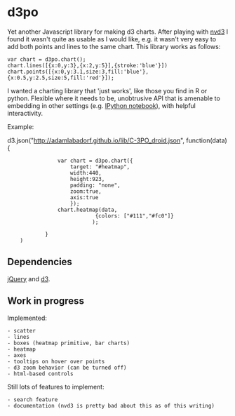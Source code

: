 d3po
====

Yet another Javascript library for making d3 charts. After playing with
[nvd3](http://nvd3.org) I found it wasn't quite as usable as I would like,
e.g. it wasn't very easy to add both points and lines to the same chart.
This library works as follows:

    var chart = d3po.chart();
    chart.lines([{x:0,y:3},{x:2,y:5}],{stroke:'blue'}])
    chart.points([{x:0,y:3.1,size:3,fill:'blue'},{x:0.5,y:2.5,size:5,fill:'red'}]);

I wanted a charting library that 'just works', like those you find in R or python.
Flexible where it needs to be, unobtrusive API that is amenable to embedding
in other settings (e.g. [IPython notebook](http://ipython.org/notebook.html)),
with helpful interactivity.

Example:

<div id="heatmap">
</div>

<script type="text/javascript" src="http://code.jquery.com/jquery-2.0.3.min.js" ></script>
<script src="http://d3js.org/d3.v3.min.js" charset="utf-8"></script>
<script type="text/javascript" src="d3po.js" ></script>
d3.json("http://adamlabadorf.github.io/lib/C-3PO_droid.json",
                function(data) {

                    var chart = d3po.chart({
                        target: "#heatmap",
                        width:440,
                        height:923,
                        padding: "none",
                        zoom:true,
                        axis:true
                        });
                    chart.heatmap(data,
                                {colors: ["#111","#fc0"]}
                               );

                }
        )
</script>


Dependencies
------------

[jQuery](http://jquery.com) and [d3](http://d3js.org).

Work in progress
----------------

Implemented:

    - scatter
    - lines
    - boxes (heatmap primitive, bar charts)
    - heatmap
    - axes
    - tooltips on hover over points
    - d3 zoom behavior (can be turned off)
    - html-based controls

Still lots of features to implement:

    - search feature
    - documentation (nvd3 is pretty bad about this as of this writing)
